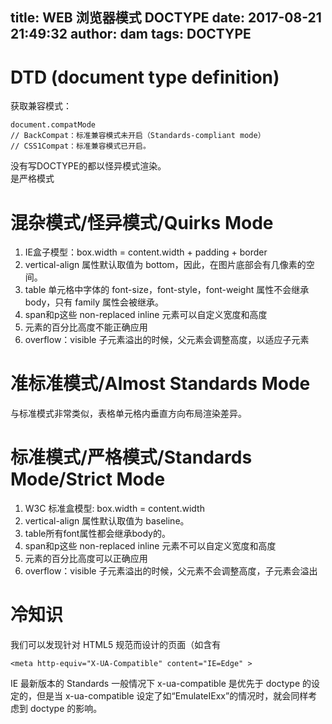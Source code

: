 title: WEB 浏览器模式 DOCTYPE
date: 2017-08-21 21:49:32
author: dam
tags: DOCTYPE
---

# DTD (document type definition)

获取兼容模式：
```
document.compatMode
// BackCompat：标准兼容模式未开启（Standards-compliant mode）
// CSS1Compat：标准兼容模式已开启。
```

没有写DOCTYPE的都以怪异模式渲染。  
<DOCTYPE html>是严格模式

# 混杂模式/怪异模式/Quirks Mode
1. IE盒子模型：box.width = content.width + padding + border
2. vertical-align 属性默认取值为 bottom，因此，在图片底部会有几像素的空间。
3. table 单元格中字体的 font-size，font-style，font-weight 属性不会继承 body，只有 family 属性会被继承。
4. span和p这些 non-replaced inline 元素可以自定义宽度和高度
5. 元素的百分比高度不能正确应用
6. overflow：visible 子元素溢出的时候，父元素会调整高度，以适应子元素

# 准标准模式/Almost Standards Mode
与标准模式非常类似，表格单元格内垂直方向布局渲染差异。

# 标准模式/严格模式/Standards Mode/Strict Mode
1. W3C 标准盒模型: box.width = content.width
2. vertical-align 属性默认取值为 baseline。
3. table所有font属性都会继承body的。
4. span和p这些 non-replaced inline 元素不可以自定义宽度和高度
5. 元素的百分比高度可以正确应用
6. overflow：visible 子元素溢出的时候，父元素不会调整高度，子元素会溢出


# 冷知识
我们可以发现针对 HTML5 规范而设计的页面（如含有<audio>、<video>、<canvas>等标签）在 IE5Quirks 下是不能正确显示的，但是在 IE10 Quirks 下完全可以正确显示。也就是说，IE10 Quirks 是为了在那些针对 HTML5 设计，但是又没有添加 doctype(可以决定浏览器工作在哪种模式下，后面会详细讨论)的页面而存在的。


```
<meta http-equiv="X-UA-Compatible" content="IE=Edge" >
```
IE 最新版本的 Standards
一般情况下 x-ua-compatible 是优先于 doctype 的设定的，但是当 x-ua-compatible 设定了如“EmulateIExx”的情况时，就会同样考虑到 doctype 的影响。